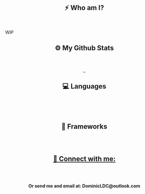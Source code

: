 <h2 align="center">⚡ Who am I?</h2> <br>
<p>WIP</p>



<h2 align="center">⚙️ My Github Stats</h2> <br>
<p align="center">
  <a href="https://github.com/anuraghazra/github-readme-stats" target="blank"><img align="center" src="https://github-readme-stats.vercel.app/api?username=DominicV1&theme=radical" alt=""/>  
    <a href="https://git.io/streak-stats" target="blank"><img align="center" src="http://github-readme-streak-stats.herokuapp.com?user=DominicV1&theme=radical&date_format=M%20j%5B%2C%20Y%5D" alt=""/>
      <a href="https://github.com/anuraghazra/github-readme-stats" target="blank"><img align="center" src="https://github-readme-stats.vercel.app/api/top-langs/?username=DominicV1&theme=radical" alt=""/></a>
</p>

<h2 align="center">💻 Languages</h2><br>
<p align="center">
  <a href="https://www.javascript.com/" target="blank"><img align="center" src="https://img.shields.io/badge/JavaScript-323330?style=for-the-badge&logo=javascript&logoColor=F7DF1E" alt=""/></a>
  <a href="https://html.spec.whatwg.org/" target="blank"><img align="center" src="https://img.shields.io/badge/HTML5-E34F26?style=for-the-badge&logo=html5&logoColor=white" alt=""/></a>
  <a href="https://www.w3.org/TR/CSS/#cssv" target="blank"><img align="center" src="https://img.shields.io/badge/CSS3-1572B6?style=for-the-badge&logo=css3&logoColor=white" alt=""/></a>
  <a href="php.net" target="blank"><img align="center" src="https://img.shields.io/badge/PHP-777BB4?style=for-the-badge&logo=php&logoColor=white" alt=""/></a>
  <a href="https://www.mysql.com/" target="blank"><img align="center" src="https://img.shields.io/badge/MySQL-005C84?style=for-the-badge&logo=mysql&logoColor=white" alt=""/></a>
</p>

<h2 align="center">🚀 Frameworks</h2><br>
<p align="center">
  <a href="https://laravel.com/" target="blank"><img align="center" src="https://img.shields.io/badge/Laravel-FF2D20?style=for-the-badge&logo=laravel&logoColor=white" alt=""/</a>
</p>


<h2 align="center">👨 Connect with me:</h2> <br>
<p align="center">
  <a href="https://twitter.com/cinimoD_Dev" target="blank"><img align="center" src="https://img.shields.io/badge/Twitter-1DA1F2?style=for-the-badge&logo=twitter&logoColor=white" alt=""/></a>
  <a href="https://www.linkedin.com/in/dominic-vos-87a234228/" target="blank"><img align="center" src="https://img.shields.io/badge/LinkedIn-0077B5?style=for-the-badge&logo=linkedin&logoColor=white" alt=""/></a>
  <a href="https://www.instagram.com/dominic.ldv/" target="blank"><img align="center" src="https://img.shields.io/badge/Instagram-E4405F?style=for-the-badge&logo=instagram&logoColor=white" alt=""/></a> <br>
  <b>Or send me and email at: DominicLDC@outlook.com</b>
</p>
